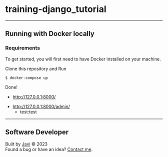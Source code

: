 # training-django_tutorial
---
## Running with Docker locally
### Requirements
To get started, you will first need to have Docker installed on your machine.

Clone this repository and Run
```
$ docker-compose up
```
Done!
- http://127.0.0.1:8000/
* http://127.0.0.1:8000/admin/
  - test:test
---
## Software Developer
Built by [Javi](https://javierandres.dev) :copyright: 2023  
Found a bug or have an idea? [Contact me](https://javierandres.dev).
